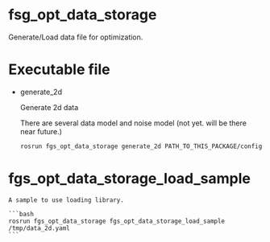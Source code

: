 # fsg_opt_data_storage

Generate/Load data file for optimization.

# Executable file

- generate_2d

    Generate 2d data

    There are several data model and noise model (not yet. will be there near future.)

    ```bash
    rosrun fgs_opt_data_storage generate_2d PATH_TO_THIS_PACKAGE/config/curve2d.yaml
    ```

# fgs_opt_data_storage_load_sample

    A sample to use loading library.

    ```bash
    rosrun fgs_opt_data_storage fgs_opt_data_storage_load_sample /tmp/data_2d.yaml
    ```
